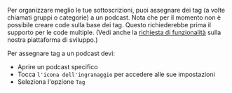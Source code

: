 Per organizzare meglio le tue sottoscrizioni, puoi assegnare dei tag (a volte
chiamati gruppi o categorie) a un podcast. Nota che per il momento non è
possibile creare code sulla base dei tag. Questo richiederebbe prima il supporto
per le code multiple. (Vedi anche la [richiesta di
funzionalità](https://github.com/AntennaPod/AntennaPod/issues/2648) sulla nostra
piattaforma di sviluppo.)

Per assegnare tag a un podcast devi:

- Aprire un podcast specifico
- Tocca `l'icona dell'ingranaggio` per accedere alle sue impostazioni
- Seleziona l'opzione `Tag`
